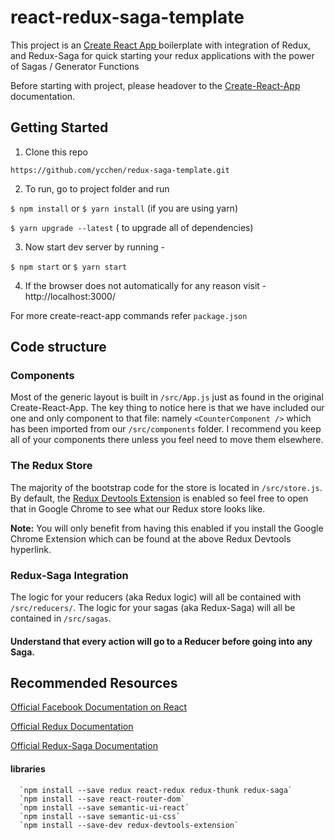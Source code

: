 # react-redux-saga-template

This project is an [Create React App ](https://github.com/facebookincubator/create-react-app) boilerplate with integration of Redux, and Redux-Saga for quick starting your redux applications with the power of Sagas / Generator Functions

Before starting with project, please headover to the [Create-React-App](https://github.com/facebook/create-react-app/blob/master/packages/react-scripts/template/README.md) documentation.

## Getting Started

1. Clone this repo

`https://github.com/ycchen/redux-saga-template.git`

2. To run, go to project folder and run

`$ npm install`
or
`$ yarn install` (if you are using yarn)

`$ yarn upgrade --latest` ( to upgrade all of dependencies)

3. Now start dev server by running -

`$ npm start`
or
`$ yarn start`

4. If the browser does not automatically for any reason visit - http://localhost:3000/

For more create-react-app commands refer `package.json`

## Code structure

### Components

Most of the generic layout is built in `/src/App.js` just as found in the original Create-React-App. The key thing to notice here is that we have included our one and only component to that file: namely `<CounterComponent />` which has been imported from our `/src/components` folder. I recommend you keep all of your components there unless you feel need to move them elsewhere.

### The Redux Store

The majority of the bootstrap code for the store is located in `/src/store.js`. By default, the [Redux Devtools Extension](https://github.com/zalmoxisus/redux-devtools-extension) is enabled so feel free to open that in Google Chrome to see what our Redux store looks like.

**Note:** You will only benefit from having this enabled if you install the Google Chrome Extension which can be found at the above Redux Devtools hyperlink.

### Redux-Saga Integration

The logic for your reducers (aka Redux logic) will all be contained with `/src/reducers/`. The logic for your sagas (aka Redux-Saga) will all be contained in `/src/sagas`.

#### Understand that every action will go to a Reducer before going into any Saga.

## Recommended Resources

[Official Facebook Documentation on React](https://reactjs.org/docs/getting-started.html)

[Official Redux Documentation](https://redux.js.org/)

[Official Redux-Saga Documentation](https://redux-saga.js.org/)


#### libraries

```
  `npm install --save redux react-redux redux-thunk redux-saga`
  `npm install --save react-router-dom`
  `npm install --save semantic-ui-react`
  `npm install --save semantic-ui-css`
  `npm install --save-dev redux-devtools-extension`
```